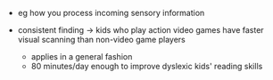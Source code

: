 - eg how you process incoming sensory information

- consistent finding -> kids who play action video games have faster visual scanning than non-video game players
	- applies in a general fashion
	- 80 minutes/day enough to improve dyslexic kids' reading skills